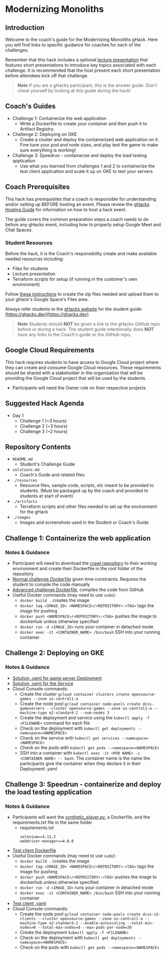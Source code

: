 # Modernizing Monoliths

## Introduction

Welcome to the coach's guide for the Modernizing Monoliths gHack. Here you will find links to specific guidance for coaches for each of the challenges.

Remember that this hack includes a optional [lecture presentation](resources/lecture.pdf) that features short presentations to introduce key topics associated with each challenge. It is recommended that the host present each short presentation before attendees kick off that challenge.

> **Note** If you are a gHacks participant, this is the answer guide. Don't cheat yourself by looking at this guide during the hack!

## Coach's Guides

- Challenge 1: Containerize the web application
   - Write a Dockerfile to create your container and then push it to Artifact Registry.
- Challenge 2: Deploying on GKE
   - Create a cluster and deploy the containerized web application on it. Fine tune your pod and node sizes, and play test the game to make sure everything is working!
- Challenge 3: Speedrun - containerize and deploy the load testing application
   - Use what you learned from challenges 1 and 2 to containerize the test client application and scale it up on GKE to test your servers

## Coach Prerequisites

This hack has prerequisites that a coach is responsible for understanding and/or setting up BEFORE hosting an event. Please review the [gHacks Hosting Guide](https://ghacks.dev/faq/howto-host-hack.html) for information on how to host a hack event.

The guide covers the common preparation steps a coach needs to do before any gHacks event, including how to properly setup Google Meet and Chat Spaces.

### Student Resources

Before the hack, it is the Coach's responsibility create and make available needed resources including: 
- Files for students
- Lecture presentation
- Terraform scripts for setup (if running in the customer's own environment)

Follow [these instructions](https://ghacks.dev/faq/howto-host-hack.html#making-resources-available) to create the zip files needed and upload them to your gHack's Google Space's Files area. 

Always refer students to the [gHacks website](https://ghacks.dev) for the student guide: [https://ghacks.dev](https://ghacks.dev)

> **Note** Students should **NOT** be given a link to the gHacks GitHub repo before or during a hack. The student guide intentionally does **NOT** have any links to the Coach's guide or the GitHub repo.

## Google Cloud Requirements

This hack requires students to have access to Google Cloud project where they can create and consume Google Cloud resources. These requirements should be shared with a stakeholder in the organization that will be providing the Google Cloud project that will be used by the students.

- Participants will need the Owner role on their respective projects

## Suggested Hack Agenda

- Day 1
  - Challenge 1 (~3 hours)
  - Challenge 2 (~3 hours)
  - Challenge 3 (~2 hours)

## Repository Contents

- `README.md`
  - Student's Challenge Guide
- `solutions.md`
  - Coach's Guide and related files
- `./resources`
  - Resource files, sample code, scripts, etc meant to be provided to students. (Must be packaged up by the coach and provided to students at start of event)
- `./artifacts`
  - Terraform scripts and other files needed to set up the environment for the gHack
- `./images`
  - Images and screenshots used in the Student or Coach's Guide

## Challenge 1: Containerize the web application

### Notes & Guidance

- Participant will need to download the [crawl repository](https://github.com/TheLanceLord/crawl) to their working environment and create their Dockerfile in the root folder of the repository
- [Normal challenge Dockerfile](./solutions/challenge-1/Dockerfile.normal) given time constraints. Requires the student to compile the code manually
- [Advanced challenge Dockerfile](./solutions/challenge-1/Dockerfile.advanced), compiles the code from GitHub
- Useful Docker commands (may need to use `sudo`):
  - `docker build .` creates the image
  - `docker tag <IMAGE_ID> <NAMESPACE>/<REPOSITORY>:<TAG>` tags the image for pushing
  - `docker push <NAMESPACE>/<REPOSITORY>:<TAG>` pushes the image to dockerhub unless otherwise specified
  - `docker run -d <IMAGE_ID>` runs your container in detached mode
  - `docker exec -it <CONTAINER_NAME> /bin/bash` SSH into your running container

## Challenge 2: Deploying on GKE

### Notes & Guidance

- [Solution .yaml for game server Deployment](./solutions/challenge-2/game_server_deployment.yaml)
- [Solution .yaml for the Service](./solutions/challenge-2/service.yaml)
- Cloud Console commands:
  - Create the cluster `gcloud container clusters create opensource-games --zone us-central1-a`
  - Create the node pool `gcloud container node-pools create dcss-gameservers --cluster opensource-games --zone us-central1-a --machine-type e2-standard-2 --num-nodes 3`
  - Create the deployment and service using the `kubectl apply -f <FILENAME>` command for each file
  - Check on the deployment with `kubectl get deployments --namespace=<NAMESPACE>`
  - Check on the service with `kubectl get services --namespace=<NAMESPACE>`
  - Check on the pods with `kubectl get pods --namespace=<NAMESPACE>`
  - SSH into a container with `kubectl exec -it <POD NAME> -c <CONTAINER NAME> -- bash`. The container name is the name the participants give the container when they declare it in their Deployment .yaml
## Challenge 3: Speedrun - containerize and deploy the load testing application

### Notes & Guidance

- Participants will want the [synthetic_player.py](https://github.com/TheLanceLord/crawl/blob/master/load-testing/synthetic_player.py), a Dockerfile, and the requirements.txt file in the same folder
  - requirements.txt
    ```
    selenium==4.11.2
    webdriver-manager==4.0.0
    ```
- [Test client Dockerfile](./solutions/challenge-3/Dockerfile)
- Useful Docker commands (may need to use `sudo`):
  - `docker build .` creates the image
  - `docker tag <IMAGE_ID> <NAMESPACE>/<REPOSITORY>:<TAG>` tags the image for pushing
  - `docker push <NAMESPACE>/<REPOSITORY>:<TAG>` pushes the image to dockerhub unless otherwise specified
  - `docker run -d <IMAGE_ID>` runs your container in detached mode
  - `docker exec -it <CONTAINER_NAME> /bin/bash` SSH into your running container
- [Test client .yaml](./solutions/challenge-3/test_client_e2.yaml)
- Cloud Console commands:
  - Create the node pool `gcloud container node-pools create dcss-n2-clients --cluster opensource-games --zone us-central1-a --machine-type e2-standard-2 --enable-autoscaling --total-min-nodes=0 --total-max-nodes=8 --max-pods-per-node=20`
  - Create the deployment `kubectl apply -f <FILENAME>`
  - Check on the deployment with `kubectl get deployments --namespace=<NAMESPACE>`
  - Check on the pods with `kubectl get pods --namespace=<NAMESPACE>`